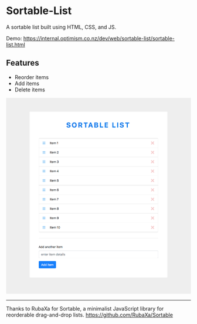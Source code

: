 # Sortable-List
A sortable list built using HTML, CSS, and JS.

Demo: https://internal.optimism.co.nz/dev/web/sortable-list/sortable-list.html

## Features
* Reorder items
* Add items
* Delete items

![Image of Sortable List](images/sortable-list.png?raw=true)

---

Thanks to RubaXa for Sortable, a minimalist JavaScript library for reorderable drag-and-drop lists.
https://github.com/RubaXa/Sortable
